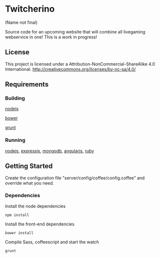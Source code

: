 # Twitcherino
(Name not final)

Source code for an upcoming website that will combine all livegaming webservice in one!
This is a work in progress!

## License

This project is licensed under a  Attribution-NonCommercial-ShareAlike 4.0 International.
http://creativecommons.org/licenses/by-nc-sa/4.0/


## Requirements

### Building

[nodejs](http://nodejs.org/)

[bower](http://bower.io/)

[grunt](http://gruntjs.com/)

### Running

[nodejs](http://nodejs.org/), [expressjs](http://expressjs.com/), [mongodb](https://www.mongodb.org/), [angularjs](https://angularjs.org/), [ruby](https://www.ruby-lang.org/)


## Getting Started


Create the configuration file "server/config/coffee/config.coffee" and override what you need.


### Dependencies

Install the node dependencies

```shell
npm install
```

Install the front-end dependencies

```shell
bower install
```

Compile Sass, coffeescript and start the watch

```shell
grunt
```